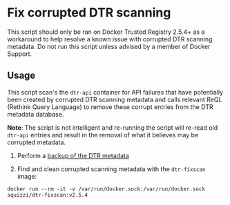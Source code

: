 # Fix corrupted DTR scanning
This script should only be ran on Docker Trusted Registry 2.5.4+ as a workaround
to help resolve a known issue with corrupted DTR scanning metadata.  Do not run
this script unless advised by a member of Docker Support.

## Usage

This script scan's the `dtr-api` container for API failures that have
potentially been created by corrupted DTR scanning metadata and calls relevant
ReQL (Rethink Query Language) to remove these corrupt entries from the DTR
metadata database.

**Note**: The script is not intelligent and re-running the script will re-read old
`dtr-api` entries and result in the removal of what it believes may be corrupted
metadata.

1. Perform a [backup of the DTR
   metadata](https://docs.docker.com/ee/dtr/admin/disaster-recovery/create-a-backup/#backup-dtr-metadata)

2. Find and clean corrupted scanning metadata with the `dtr-fixscan` image:

~~~
docker run --rm -it -v /var/run/docker.sock:/var/run/docker.sock squizzi/dtr-fixscan:v2.5.4
~~~
